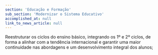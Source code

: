 ```yaml
---
section: 'Educação e Formação'
sub_section: 'Modernizar o Sistema Educativo'
accomplished_at: null
link_to_news_article: null
---
```


Reestruturar os ciclos do ensino básico, integrando os 1º e 2º ciclos, de forma a alinhar com a tendência internacional e garantir uma maior continuidade nas abordagens e um desenvolvimento integral dos alunos;